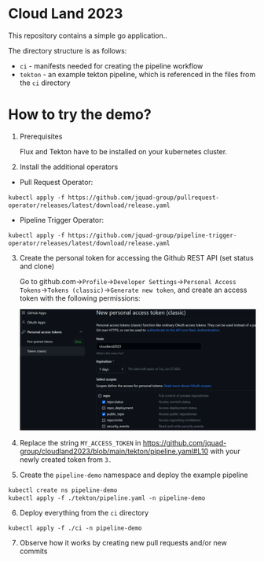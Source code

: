 # Cloud Land 2023

This repository contains a simple go application.. 

The directory structure is as follows:
- `ci` - manifests needed for creating the pipeline workflow
- `tekton` - an example tekton pipeline, which is referenced in the files from the `ci` directory


# How to try the demo?

1. Prerequisites

    Flux and Tekton have to be installed on your kubernetes cluster. 

2. Install the additional operators

- Pull Request Operator: 
```
kubectl apply -f https://github.com/jquad-group/pullrequest-operator/releases/latest/download/release.yaml
```
- Pipeline Trigger Operator: 
```
kubectl apply -f https://github.com/jquad-group/pipeline-trigger-operator/releases/latest/download/release.yaml
```

3. Create the personal token for accessing the Github REST API (set status and clone)

    Go to github.com->`Profile`->`Developer Settings`->`Personal Access Tokens`->`Tokens (classic)`->`Generate new token`, and create an access token with the following permissions:

    ![Token](https://github.com/jquad-group/cloudland2023/blob/main/tekton/img/github_token_permissions.png)

4. Replace the string `MY_ACCESS_TOKEN` in https://github.com/jquad-group/cloudland2023/blob/main/tekton/pipeline.yaml#L10 with your newly created token from `3.` 

5. Create the `pipeline-demo` namespace and deploy the example pipeline

```
kubectl create ns pipeline-demo
kubectl apply -f ./tekton/pipeline.yaml -n pipeline-demo
```

6. Deploy everything from the `ci` directory

```
kubectl apply -f ./ci -n pipeline-demo
```

7. Observe how it works by creating new pull requests and/or new commits
